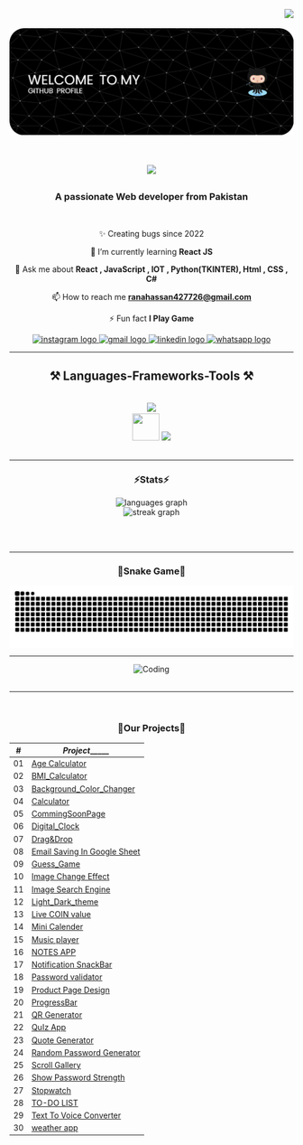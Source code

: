 <img align='right' src="https://visitor-badge.laobi.icu/badge?page_id=hassan42772.hassan42772&"  /><br/><br/>
![logo](https://github.com/hassan42772/hassan42772/blob/main/123.png)


<h1 align="center">
    <img src="https://readme-typing-svg.herokuapp.com/?font=Righteous&size=35&center=true&vCenter=true&width=500&height=70&duration=4000&lines=Hi+There!+👋;+I'm+Rana+Hassan!;" />
</h1>

<h3 align="center">A passionate Web developer from Pakistan</h3>

<br/>

<div align="center">
 
✨ Creating bugs since 2022
 
 🌱 I’m currently learning **React JS**

💬 Ask me about **React , JavaScript , IOT , Python(TKINTER), Html , CSS , C#**

📫 How to reach me **ranahassan427726@gmail.com**

⚡ Fun fact **I Play Game**

 </div>
 
<div align="center"> 
   <a href="https://www.instagram.com/ranahassan7485/" target="_blank">
    <img src="https://img.shields.io/static/v1?message=Instagram&logo=instagram&label=&color=E4405F&logoColor=white&labelColor=&style=for-the-badge" height="35" alt="instagram logo"  />
  </a>
  <a href="ranahassan427726@gmail.com" target="_blank">
    <img src="https://img.shields.io/static/v1?message=Gmail&logo=gmail&label=&color=D14836&logoColor=white&labelColor=&style=for-the-badge" height="35" alt="gmail logo"  />
  </a>
  <a href="https://www.linkedin.com/in/rana-hassan-99b850298/" target="_blank">
    <img src="https://img.shields.io/static/v1?message=LinkedIn&logo=linkedin&label=&color=0077B5&logoColor=white&labelColor=&style=for-the-badge" height="35" alt="linkedin logo"  />
  </a>
  <a href="https://wa.me/+923136064985" target="_blank">
    <img src="https://img.shields.io/static/v1?message=Whatsapp&logo=whatsapp&label=&color=25D366&logoColor=white&labelColor=&style=for-the-badge" height="35" alt="whatsapp logo"  />
  </a>
  
</div>

 <hr/>
 
<h2 align="center">⚒️ Languages-Frameworks-Tools ⚒️</h2>
<br/>
<div align="center">
<img src="https://skillicons.dev/icons?i=react,bootstrap,html,css,vscode,github,sublime,visualstudio,pycharm,cpp" /></br>
<img src="https://cdn.jsdelivr.net/gh/devicons/devicon/icons/csharp/csharp-original.svg" width="48" height="48"/> 



<img src="https://skillicons.dev/icons?i=python,javascript,firebase,mysql,arduino" />

</div>

<br/>
<hr/>

<h3 align="center">⚡Stats⚡</h3>



<div align="center">

  <img src="https://github-readme-stats.vercel.app/api/top-langs?username=hassan42772&locale=en&hide_title=false&layout=compact&card_width=320&langs_count=5&theme=react&hide_border=false" height="190" alt="languages graph"  />
</div>

<div align="center">
  <img src="https://streak-stats.demolab.com?user=hassan42772&locale=en&mode=daily&theme=react&hide_border=false&border_radius=5&order=3" height="220" alt="streak graph"  />
</div>

<br/><br/>

<hr/>
<h3 align="center">🐍Snake Game🐍</h3>
<img align='center' src="https://raw.githubusercontent.com/hassan42772/hassan42772/output/snake.svg" alt="Snake animation" />
<hr/>
<div align="center">
 <img  alt="Coding" width="800" height="450" src="https://camo.githubusercontent.com/2024b4acc66429c1d1dfbe6bcfbe35897f5d939da3522d35922057296eeaf7e6/68747470733a2f2f63646e2e6472696262626c652e636f6d2f75736572732f323133313939332f73637265656e73686f74732f343934383733362f74686f75676874776f726b732d6769665f6472696262626c652e676966">
  <br>


  <br/>
</div>
<hr/>

<br/>
<h3 align="center">🐍Our Projects🐍</h3>

<div align="center">



|  #  |___________________________________________________Project________________________________________________________                                                                                                                                                                                    
| :-: | --------------------------------------------------------------------------------------------------------------------------- 
| 01  | [Age Calculator](https://github.com/hassan42772/JavaScript_projects/tree/main/Age_calculator)  
| 02  | [BMI_Calculator](https://github.com/hassan42772/JavaScript_projects/tree/main/BMI_Calculator_project)  
| 03  | [Background_Color_Changer](https://github.com/hassan42772/JavaScript_projects/tree/main/Background_Color_Changer_project)  
| 04  | [Calculator](https://github.com/hassan42772/JavaScript_projects/tree/main/Calculator)  
| 05  | [CommingSoonPage](https://github.com/hassan42772/JavaScript_projects/tree/main/CommingSoonPage)  
| 06  | [Digital_Clock](https://github.com/hassan42772/JavaScript_projects/tree/main/Digital_Clock_Project)  
| 07  | [Drag&Drop](https://github.com/hassan42772/JavaScript_projects/tree/main/Drag&Drop)  
| 08  | [Email Saving In Google Sheet](https://github.com/hassan42772/JavaScript_projects/tree/main/EmailWithGoogleSheet)  
| 09  | [Guess_Game](https://github.com/hassan42772/JavaScript_projects/tree/main/Guess_Game_Project)  
| 10  | [Image Change Effect](https://github.com/hassan42772/JavaScript_projects/tree/main/ImageChangeEffect)  
| 11  | [Image Search Engine](https://github.com/hassan42772/JavaScript_projects/tree/main/ImageSearchEngine)  
| 12  | [Light_Dark_theme](https://github.com/hassan42772/JavaScript_projects/tree/main/Light_Dark_theme)  
| 13  | [Live COIN value](https://github.com/hassan42772/JavaScript_projects/tree/main/LiveCryptovalue)  
| 14  | [Mini Calender](https://github.com/hassan42772/JavaScript_projects/tree/main/MiniCalender)  
| 15  | [Music player](https://github.com/hassan42772/JavaScript_projects/tree/main/Music_player)  
| 16  | [NOTES APP](https://github.com/hassan42772/JavaScript_projects/tree/main/NOTES_APP)  
| 17  | [Notification SnackBar](https://github.com/hassan42772/JavaScript_projects/tree/main/Notification_SnackBar)  
| 18  | [Password validator](https://github.com/hassan42772/JavaScript_projects/tree/main/Password_validator)  
| 19  | [Product Page Design](https://github.com/hassan42772/JavaScript_projects/tree/main/ProductPageDesign)  
| 20  | [ProgressBar](https://github.com/hassan42772/JavaScript_projects/tree/main/ProgressBar)  
| 21  | [QR Generator](https://github.com/hassan42772/JavaScript_projects/tree/main/QR_Generator)  
| 22  | [QuIz App](https://github.com/hassan42772/JavaScript_projects/tree/main/QuIz_App)  
| 23  | [Quote Generator](https://github.com/hassan42772/JavaScript_projects/tree/main/Quote_Generator)  
| 24  | [Random Password Generator](https://github.com/hassan42772/JavaScript_projects/tree/main/Random_Password_Generator)  
| 25  | [Scroll Gallery](https://github.com/hassan42772/JavaScript_projects/tree/main/Scroll_Gallery)                               
| 26  | [Show Password Strength](https://github.com/hassan42772/JavaScript_projects/tree/main/ShowPasswordStrength)  
| 27  | [Stopwatch](https://github.com/hassan42772/JavaScript_projects/tree/main/Stopwatch)  
| 28  | [TO-DO LIST](https://github.com/hassan42772/JavaScript_projects/tree/main/TO-DO-LIST)  
| 29  | [Text To Voice Converter](https://github.com/hassan42772/JavaScript_projects/tree/main/TextToVoiceConverter)  
| 30  | [weather app](https://github.com/hassan42772/JavaScript_projects/tree/main/weather_app_project)                    



</div>

